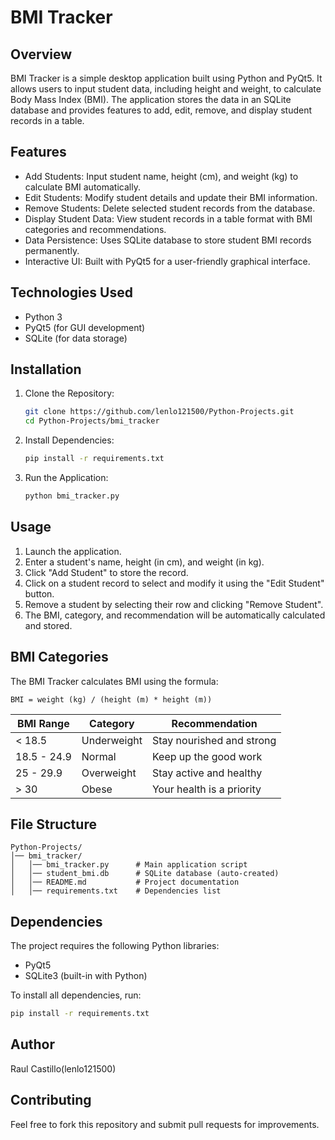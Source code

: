 # BMI Tracker

## Overview

BMI Tracker is a simple desktop application built using Python and PyQt5. It allows users to input student data, including height and weight, to calculate Body Mass Index (BMI). The application stores the data in an SQLite database and provides features to add, edit, remove, and display student records in a table.

## Features

- Add Students: Input student name, height (cm), and weight (kg) to calculate BMI automatically.
- Edit Students: Modify student details and update their BMI information.
- Remove Students: Delete selected student records from the database.
- Display Student Data: View student records in a table format with BMI categories and recommendations.
- Data Persistence: Uses SQLite database to store student BMI records permanently.
- Interactive UI: Built with PyQt5 for a user-friendly graphical interface.

## Technologies Used

- Python 3
- PyQt5 (for GUI development)
- SQLite (for data storage)

## Installation

1. Clone the Repository:
   ```bash
   git clone https://github.com/lenlo121500/Python-Projects.git
   cd Python-Projects/bmi_tracker
   ```
2. Install Dependencies:
   ```bash
   pip install -r requirements.txt
   ```
3. Run the Application:
   ```bash
   python bmi_tracker.py
   ```

## Usage

1. Launch the application.
2. Enter a student's name, height (in cm), and weight (in kg).
3. Click "Add Student" to store the record.
4. Click on a student record to select and modify it using the "Edit Student" button.
5. Remove a student by selecting their row and clicking "Remove Student".
6. The BMI, category, and recommendation will be automatically calculated and stored.

## BMI Categories

The BMI Tracker calculates BMI using the formula:

```
BMI = weight (kg) / (height (m) * height (m))
```

| BMI Range   | Category    | Recommendation            |
| ----------- | ----------- | ------------------------- |
| < 18.5      | Underweight | Stay nourished and strong |
| 18.5 - 24.9 | Normal      | Keep up the good work     |
| 25 - 29.9   | Overweight  | Stay active and healthy   |
| > 30        | Obese       | Your health is a priority |

## File Structure

```
Python-Projects/
│── bmi_tracker/
│   │── bmi_tracker.py      # Main application script
│   │── student_bmi.db      # SQLite database (auto-created)
│   │── README.md           # Project documentation
│   │── requirements.txt    # Dependencies list
```

## Dependencies

The project requires the following Python libraries:

- PyQt5
- SQLite3 (built-in with Python)

To install all dependencies, run:

```bash
pip install -r requirements.txt
```


## Author

Raul Castillo(lenlo121500)

## Contributing

Feel free to fork this repository and submit pull requests for improvements.
